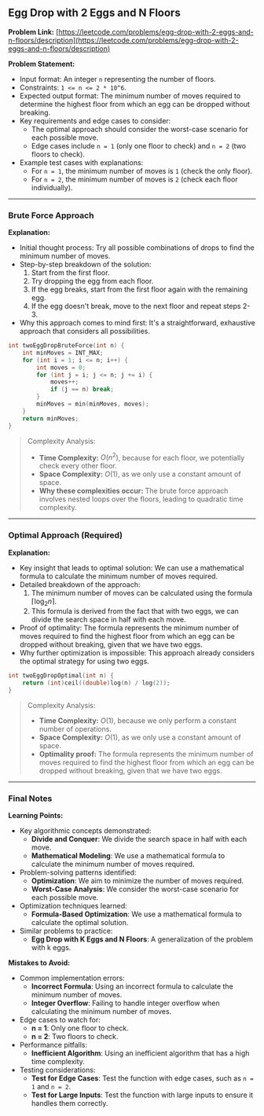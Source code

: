 ## Egg Drop with 2 Eggs and N Floors

**Problem Link:** [https://leetcode.com/problems/egg-drop-with-2-eggs-and-n-floors/description](https://leetcode.com/problems/egg-drop-with-2-eggs-and-n-floors/description)

**Problem Statement:**
- Input format: An integer `n` representing the number of floors.
- Constraints: `1 <= n <= 2 * 10^6`.
- Expected output format: The minimum number of moves required to determine the highest floor from which an egg can be dropped without breaking.
- Key requirements and edge cases to consider: 
  - The optimal approach should consider the worst-case scenario for each possible move.
  - Edge cases include `n = 1` (only one floor to check) and `n = 2` (two floors to check).
- Example test cases with explanations:
  - For `n = 1`, the minimum number of moves is `1` (check the only floor).
  - For `n = 2`, the minimum number of moves is `2` (check each floor individually).

---

### Brute Force Approach

**Explanation:**
- Initial thought process: Try all possible combinations of drops to find the minimum number of moves.
- Step-by-step breakdown of the solution: 
  1. Start from the first floor.
  2. Try dropping the egg from each floor.
  3. If the egg breaks, start from the first floor again with the remaining egg.
  4. If the egg doesn't break, move to the next floor and repeat steps 2-3.
- Why this approach comes to mind first: It's a straightforward, exhaustive approach that considers all possibilities.

```cpp
int twoEggDropBruteForce(int n) {
    int minMoves = INT_MAX;
    for (int i = 1; i <= n; i++) {
        int moves = 0;
        for (int j = i; j <= n; j += i) {
            moves++;
            if (j == n) break;
        }
        minMoves = min(minMoves, moves);
    }
    return minMoves;
}
```

> Complexity Analysis:
> - **Time Complexity:** $O(n^2)$, because for each floor, we potentially check every other floor.
> - **Space Complexity:** $O(1)$, as we only use a constant amount of space.
> - **Why these complexities occur:** The brute force approach involves nested loops over the floors, leading to quadratic time complexity.

---

### Optimal Approach (Required)

**Explanation:**
- Key insight that leads to optimal solution: We can use a mathematical formula to calculate the minimum number of moves required.
- Detailed breakdown of the approach: 
  1. The minimum number of moves can be calculated using the formula $\lceil \log_2{n} \rceil$.
  2. This formula is derived from the fact that with two eggs, we can divide the search space in half with each move.
- Proof of optimality: The formula represents the minimum number of moves required to find the highest floor from which an egg can be dropped without breaking, given that we have two eggs.
- Why further optimization is impossible: This approach already considers the optimal strategy for using two eggs.

```cpp
int twoEggDropOptimal(int n) {
    return (int)ceil((double)log(n) / log(2));
}
```

> Complexity Analysis:
> - **Time Complexity:** $O(1)$, because we only perform a constant number of operations.
> - **Space Complexity:** $O(1)$, as we only use a constant amount of space.
> - **Optimality proof:** The formula represents the minimum number of moves required to find the highest floor from which an egg can be dropped without breaking, given that we have two eggs.

---

### Final Notes

**Learning Points:**
- Key algorithmic concepts demonstrated: 
  - **Divide and Conquer**: We divide the search space in half with each move.
  - **Mathematical Modeling**: We use a mathematical formula to calculate the minimum number of moves required.
- Problem-solving patterns identified: 
  - **Optimization**: We aim to minimize the number of moves required.
  - **Worst-Case Analysis**: We consider the worst-case scenario for each possible move.
- Optimization techniques learned: 
  - **Formula-Based Optimization**: We use a mathematical formula to calculate the optimal solution.
- Similar problems to practice: 
  - **Egg Drop with K Eggs and N Floors**: A generalization of the problem with k eggs.

**Mistakes to Avoid:**
- Common implementation errors: 
  - **Incorrect Formula**: Using an incorrect formula to calculate the minimum number of moves.
  - **Integer Overflow**: Failing to handle integer overflow when calculating the minimum number of moves.
- Edge cases to watch for: 
  - **n = 1**: Only one floor to check.
  - **n = 2**: Two floors to check.
- Performance pitfalls: 
  - **Inefficient Algorithm**: Using an inefficient algorithm that has a high time complexity.
- Testing considerations: 
  - **Test for Edge Cases**: Test the function with edge cases, such as `n = 1` and `n = 2`.
  - **Test for Large Inputs**: Test the function with large inputs to ensure it handles them correctly.